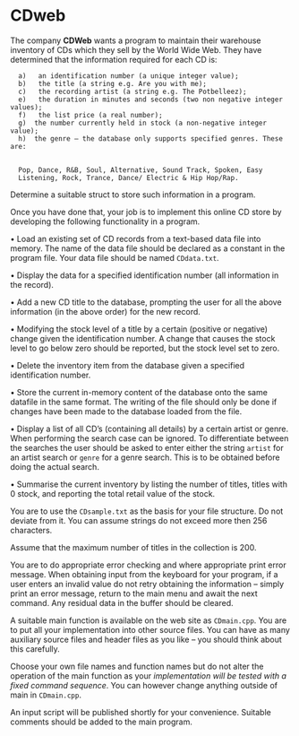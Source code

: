 CDweb
===========

The company **CDWeb** wants a program to maintain their warehouse inventory of CDs which
they sell by the World Wide Web. They have determined that the information required for each
CD is:


      a)   an identification number (a unique integer value);
      b)   the title (a string e.g. Are you with me);
      c)   the recording artist (a string e.g. The Potbelleez);
      e)   the duration in minutes and seconds (two non negative integer values);
      f)   the list price (a real number);
      g)  the number currently held in stock (a non-negative integer value);
      h)  the genre – the database only supports specified genres. These are:
      
      
      Pop, Dance, R&B, Soul, Alternative, Sound Track, Spoken, Easy
      Listening, Rock, Trance, Dance/ Electric & Hip Hop/Rap.
      
      
Determine a suitable struct to store such information in a program.


Once you have done that, your job is to implement this online CD store by developing the
following functionality in a program.


• Load an existing set of CD records from a text-based data file into memory. The name of
the data file should be declared as a constant in the program file. Your data file should be
named `CDdata.txt`.


• Display the data for a specified identification number (all information in the record).


• Add a new CD title to the database, prompting the user for all the above information (in
the above order) for the new record.


• Modifying the stock level of a title by a certain (positive or negative) change given the
identification number. A change that causes the stock level to go below zero should be
reported, but the stock level set to zero.


• Delete the inventory item from the database given a specified identification number.


• Store the current in-memory content of the database onto the same datafile in the same
format. The writing of the file should only be done if changes have been made to the
database loaded from the file.


• Display a list of all CD’s (containing all details) by a certain artist or genre. When
performing the search case can be ignored. To differentiate between the searches the user
should be asked to enter either the string `artist` for an artist search or `genre` for a
genre search. This is to be obtained before doing the actual search.


• Summarise the current inventory by listing the number of titles, titles with 0 stock, and
reporting the total retail value of the stock.


You are to use the `CDsample.txt` as the basis for your file structure. Do not deviate from it.
You can assume strings do not exceed more then 256 characters.


Assume that the maximum number of titles in the collection is 200.


You are to do appropriate error checking and where appropriate print error message. When
obtaining input from the keyboard for your program, if a user enters an invalid value do not retry obtaining the information – simply print an error message, return to the main menu and await the next command. Any residual data in the buffer should be cleared.


A suitable main function is available on the web site as `CDmain.cpp`. You are to put all your
implementation into other source files. You can have as many auxiliary source files and header
files as you like – you should think about this carefully.


Choose your own file names and function names but do not alter the operation of the main
function as your *implementation will be tested with a fixed command sequence*. You can
however change anything outside of main in `CDmain.cpp`.


An input script will be published shortly for your convenience. Suitable comments should be
added to the main program.
